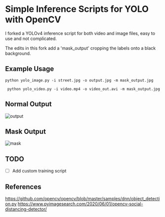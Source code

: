 # Simple Inference Scripts for YOLO with OpenCV

I forked a YOLOv4 inference script for both video and image files, easy to use and not complicated.

The edits in this fork add a 'mask_output' cropping the labels onto a black background.

## Example Usage

``` python yolo_image.py -i street.jpg -o output.jpg -m mask_output.jpg ```

``` python yolo_video.py -i video.mp4 -o video_out.avi -m mask_output.jpg```

## Normal Output
![output](https://user-images.githubusercontent.com/38813142/160272575-70155506-808f-47f7-a663-6758adcead7b.jpg)

## Mask Output
![mask](https://user-images.githubusercontent.com/38813142/160272592-051c772c-1f2a-4122-a81d-b0c5b124859a.jpg)

## TODO

- [ ] Add custom training script

## References
<https://github.com/opencv/opencv/blob/master/samples/dnn/object_detection.py>
<https://www.pyimagesearch.com/2020/06/01/opencv-social-distancing-detector/>
